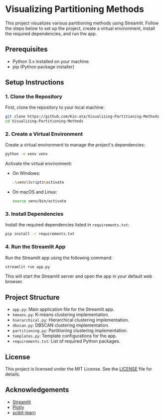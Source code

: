 # Visualizing Partitioning Methods

This project visualizes various partitioning methods using Streamlit. Follow the steps below to set up the project, create a virtual environment, install the required dependencies, and run the app.

## Prerequisites

- Python 3.x installed on your machine
- pip (Python package installer)

## Setup Instructions

### 1. Clone the Repository

First, clone the repository to your local machine:

```sh
git clone https://github.com/Kin-ata/Visualizing-Partitioning-Methods
cd Visualizing-Partitioning-Methods
```

### 2. Create a Virtual Environment

Create a virtual environment to manage the project's dependencies:

```sh
python -m venv venv
```

Activate the virtual environment:

- On Windows:

  ```sh
  .\venv\Scripts\activate
  ```

- On macOS and Linux:

  ```sh
  source venv/bin/activate
  ```

### 3. Install Dependencies

Install the required dependencies listed in `requirements.txt`:

```sh
pip install -r requirements.txt
```

### 4. Run the Streamlit App

Run the Streamlit app using the following command:

```sh
streamlit run app.py
```

This will start the Streamlit server and open the app in your default web browser.

## Project Structure

- `app.py`: Main application file for the Streamlit app.
- `kmeans.py`: K-means clustering implementation.
- `hierarchical.py`: Hierarchical clustering implementation.
- `dbscan.py`: DBSCAN clustering implementation.
- `partitioning.py`: Partitioning clustering implementation.
- `templates.py`: Template configurations for the app.
- `requirements.txt`: List of required Python packages.

## License

This project is licensed under the MIT License. See the [LICENSE](LICENSE) file for details.

## Acknowledgements

- [Streamlit](https://streamlit.io/)
- [Plotly](https://plotly.com/)
- [scikit-learn](https://scikit-learn.org/)